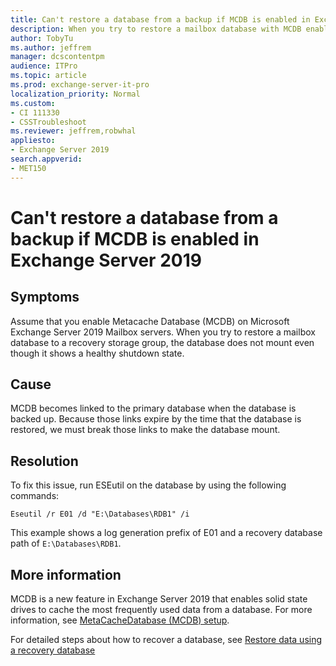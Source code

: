 ```yaml
---
title: Can't restore a database from a backup if MCDB is enabled in Exchange Server 2019
description: When you try to restore a mailbox database with MCDB enabled to a recovery storage group, the database does not mount even though it shows a healthy shutdown state.
author: TobyTu
ms.author: jeffrem
manager: dcscontentpm
audience: ITPro 
ms.topic: article 
ms.prod: exchange-server-it-pro
localization_priority: Normal
ms.custom: 
- CI 111330
- CSSTroubleshoot
ms.reviewer: jeffrem,robwhal
appliesto:
- Exchange Server 2019
search.appverid: 
- MET150
---
```


# Can't restore a database from a backup if MCDB is enabled in Exchange Server 2019

## Symptoms

Assume that you enable Metacache Database (MCDB) on Microsoft Exchange Server 2019 Mailbox servers. When you try to restore a mailbox database to a recovery storage group, the database does not mount even though it shows a healthy shutdown state.

## Cause

MCDB becomes linked to the primary database when the database is backed up. Because those links expire by the time that the database is restored, we must break those links to make the database mount.

## Resolution

To fix this issue, run ESEutil on the database by using the following commands:

```console
Eseutil /r E01 /d "E:\Databases\RDB1" /i
```

This example shows a log generation prefix of E01 and a recovery database path of `E:\Databases\RDB1`.

## More information

MCDB is a new feature in Exchange Server 2019 that enables solid state drives to cache the most frequently used data from a database. For more information, see [MetaCacheDatabase (MCDB) setup](https://docs.microsoft.com/exchange/high-availability/database-availability-groups/metacachedatabase-setup?view=exchserver-2019).

For detailed steps about how to recover a database, see [Restore data using a recovery database](https://docs.microsoft.com/exchange/restore-data-using-a-recovery-database-exchange-2013-help#use-the-shell-to-recover-data-using-a-recovery-database)
